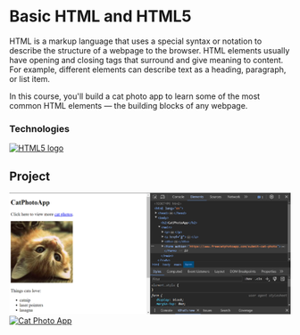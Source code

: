 # Basic HTML and HTML5
HTML is a markup language that uses a special 
syntax or notation to describe the structure 
of a webpage to the browser. HTML elements 
usually have opening and closing tags that 
surround and give meaning to content. 
For example, different elements can 
describe text as a heading, paragraph, or list item.

In this course, you'll build a cat photo 
app to learn some of the most common 
HTML elements — the building blocks of any webpage.

### Technologies

<div>
  <a href="https://html.spec.whatwg.org/multipage/" target="_blank">
    <img src="https://upload.wikimedia.org/wikipedia/commons/6/61/HTML5_logo_and_wordmark.svg" alt="HTML5 logo" 
    width="100" height="100">
  </a>
</div>

## Project
<div>
  <a href="https://github.com/AndriiKot/HTML__Basic__FreeCodeCamp">
  <img src='https://github.com/AndriiKot/HTML__Basic__FreeCodeCamp/blob/main/___title___/CatPhotoApp__img__.png' 
  alt="Cat Photo App">
    <img src='' alt="Cat Photo App">
  </a>
</div>


